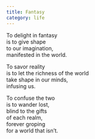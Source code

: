 ```yaml
---
title: Fantasy
category: life
---
```


To delight in fantasy  
is to give shape  
to our imagination,  
manifested in the world.  
  
To savor reality  
is to let the richness of the world  
take shape in our minds,  
infusing us.  
  
To confuse the two  
is to wander lost,  
blind to the gifts  
of each realm,  
forever groping  
for a world that isn’t.  
